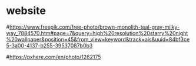 # website

#https://www.freepik.com/free-photo/brown-monolith-teal-gray-milky-way_7884570.htm#page=7&query=high%20resolution%20starry%20night%20wallpaper&position=45&from_view=keyword&track=ais&uuid=84bf3ce5-3a00-4137-b255-39537087b0b3

#https://pxhere.com/en/photo/1262175